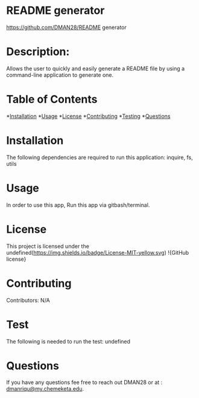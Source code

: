   # README generator
  https://github.com/DMAN28/README generator
  # Description: 
  Allows the user to quickly and easily generate a README file by using a command-line application to generate one.
  # Table of Contents
  *[Installation](#installation)
  *[Usage](#usage)
  *[License](#license)
  *[Contributing](#contributing)
  *[Testing](#testing)
  *[Questions](#questions)
  # Installation
  The following dependencies are required to run this application: inquire, fs, utils
  # Usage
  In order to use this app, Run this app via gitbash/terminal.
  # License
  This project is licensed under the undefined(https://img.shields.io/badge/License-MIT-yellow.svg)
  !{GitHub license} 
  # Contributing
  Contributors: N/A 
  # Test 
  The following is needed to run the test: undefined
  # Questions 
If you have any questions fee free to reach out DMAN28 or at : dmanriqu@my.chemeketa.edu.
